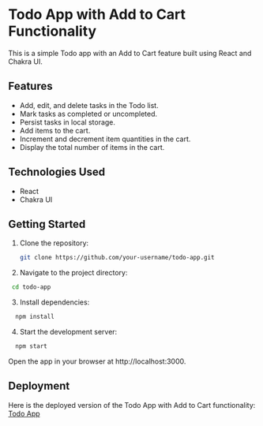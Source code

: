# Todo App with Add to Cart Functionality

This is a simple Todo app with an Add to Cart feature built using React and Chakra UI.

## Features

- Add, edit, and delete tasks in the Todo list.
- Mark tasks as completed or uncompleted.
- Persist tasks in local storage.
- Add items to the cart.
- Increment and decrement item quantities in the cart.
- Display the total number of items in the cart.

## Technologies Used

- React
- Chakra UI

## Getting Started

1. Clone the repository:

   ```bash
   git clone https://github.com/your-username/todo-app.git
   ```
   
2. Navigate to the project directory:

 ```bash
  cd todo-app
  ```


3. Install dependencies:

```bash
  npm install
  ```


4. Start the development server:

```bash
  npm start
```

Open the app in your browser at http://localhost:3000.

## Deployment

Here is the deployed version of the Todo App with Add to Cart functionality: [Todo App](https://todo-shopping-cart.netlify.app/)

